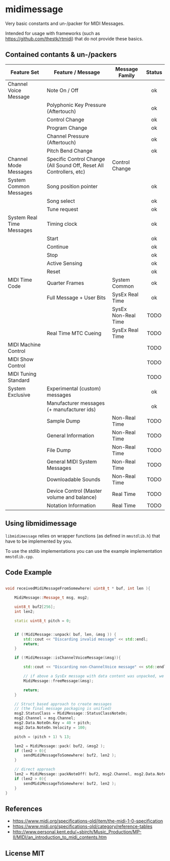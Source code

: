 # midimessage

Very basic constants and un-/packer for MIDI Messages.

Intended for usage with frameworks (such as https://github.com/thestk/rtmidi) that do not provide these basics.

## Contained contants & un-/packers

| Feature Set |  Feature / Message | Message Family | Status |
|-----|-----|----|:-----:|
| Channel Voice Message | Note On / Off | |  ok |
| | Polyphonic Key Pressure (Aftertouch) | | ok |
| | Control Change | | ok |
| | Program Change | | ok |
| | Channel Pressure (Aftertouch) | | ok |
| | Pitch Bend Change | | ok |
| Channel Mode Messages | Specific Control Change (All Sound Off, Reset All Controllers, etc) | Control Change | |
| System Common Messages | Song position pointer | | ok |
| | Song select | | ok |
| | Tune request | | ok |
| System Real Time Messages | Timing clock | | ok |
| | Start | | ok |
| | Continue | | ok |
| | Stop | | ok |
| | Active Sensing | | ok |
| | Reset | | ok |
| MIDI Time Code | Quarter Frames | System Common | ok |
| | Full Message + User Bits| SysEx Real Time | ok |
| |  | SysEx Non-Real Time | TODO |
| | Real Time MTC Cueing | SysEx Real Time | TODO |
| MIDI Machine Control | | | TODO |
| MIDI Show Control | | | TODO |
| MIDI Tuning Standard | | | TODO |
| System Exclusive | Experimental (custom) messages | | ok |
| | Manufacturer messages (+ manufacturer ids) | | ok |
| | Sample Dump | Non-Real Time | TODO |
| | General Information | Non-Real Time | TODO |
| | File Dump | Non-Real Time | TODO |
| | General MIDI System Messages | Non-Real Time | TODO |
| | Downloadable Sounds | Non-Real Time | TODO |
| | Device Control (Master volume and balance) | Real Time | TODO |
| | Notation Information | Real Time | TODO |



## Using libmidimessage

`libmidimessage` relies on wrapper functions (as defined in `mmstdlib.h`) that have to be implemented by you.

 To use the stdlib implementations you can use the example implementation `mmstdlib.cpp`.

## Code Example

```cpp

void receivedMidiMessageFromSomewhere( uint8_t * buf, int len ){

    MidiMessage::Message_t msg, msg2;

    uint8_t buf2[256];
    int len2;

    static uint8_t pitch = 0;


    if (!MidiMessage::unpack( buf, len, &msg )) {
        std::cout << "Discarding invalid message" << std::endl;
        return;
    }

    if (!MidiMessage::isChannelVoiceMessage(&msg)){

        std::cout << "Discarding non-ChannelVoice message" << std::endl;

        // if above a SysEx message with data content was unpacked, we have to make sure to free the memory again.
        MidiMessage::freeMessage(&msg);

        return;
    }

    // Struct based approach to create messages
    // (the final message packaging is unified)
    msg2.StatusClass = MidiMessage::StatusClassNoteOn;
    msg2.Channel = msg.Channel;
    msg2.Data.NoteOn.Key = 40 + pitch;
    msg2.Data.NoteOn.Velocity = 100;

    pitch = (pitch + 1) % 13;

    len2 = MidiMessage::pack( buf2, &msg2 );
    if (len2 > 0){
        sendMidiMessageToSomewhere( buf2, len2 );
    }

    // direct approach
    len2 = MidiMessage::packNoteOff( buf2, msg2.Channel, msg2.Data.NoteOn.Key, 50 );
    if (len2 > 0){
        sendMidiMessageToSomewhere( buf2, len2 );
    }
}

```

## References

- https://www.midi.org/specifications-old/item/the-midi-1-0-specification
- https://www.midi.org/specifications-old/category/reference-tables
- http://www.personal.kent.edu/~sbirch/Music_Production/MP-II/MIDI/an_introduction_to_midi_contents.htm


## License MIT
